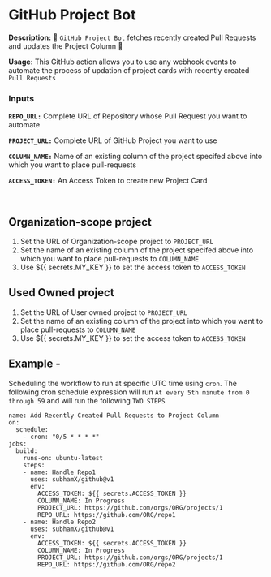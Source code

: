 # GitHub Project Bot
**Description:** 🔰 `GitHub Project Bot` fetches recently created Pull Requests and updates the Project Column 🔰

**Usage:** This GitHub action allows you to use any webhook events to automate the process of updation of project cards with recently created `Pull Requests`

### Inputs

**`REPO_URL:`**
Complete URL of Repository whose Pull Request you want to automate

**`PROJECT_URL:`**
Complete URL of GitHub Project you want to use 

**`COLUMN_NAME:`**
Name of an existing column of the project specifed above into which you want to place pull-requests

**`ACCESS_TOKEN:`**
An Access Token to create new Project Card

<br/>

## Organization-scope project

1. Set the URL of Organization-scope project to `PROJECT_URL`
2. Set the name of an existing column of the project specifed above into which you want to place pull-requests to `COLUMN_NAME`
3. Use ${{ secrets.MY_KEY }} to set the access token to `ACCESS_TOKEN`


## Used Owned project

1. Set the URL of User owned project to `PROJECT_URL`
2. Set the name of an existing column of the project into which you want to place pull-requests to `COLUMN_NAME`
3. Use ${{ secrets.MY_KEY }} to set the access token to `ACCESS_TOKEN`


## Example - 
Scheduling the workflow to run at specific UTC time using `cron`. 
The following cron schedule expression will run `At every 5th minute from 0 through 59` and will run the following `TWO STEPS`
```
name: Add Recently Created Pull Requests to Project Column
on:
  schedule:
    - cron: "0/5 * * * *"
jobs:
  build:
    runs-on: ubuntu-latest
    steps:
    - name: Handle Repo1
      uses: subhamX/github@v1
      env:
        ACCESS_TOKEN: ${{ secrets.ACCESS_TOKEN }}
        COLUMN_NAME: In Progress
        PROJECT_URL: https://github.com/orgs/ORG/projects/1
        REPO_URL: https://github.com/ORG/repo1
    - name: Handle Repo2
      uses: subhamX/github@v1
      env:
        ACCESS_TOKEN: ${{ secrets.ACCESS_TOKEN }}
        COLUMN_NAME: In Progress
        PROJECT_URL: https://github.com/orgs/ORG/projects/1
        REPO_URL: https://github.com/ORG/repo2
```
